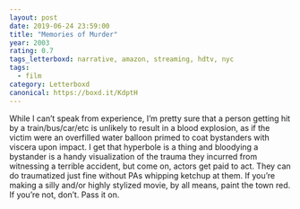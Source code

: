 ```yaml
---
layout: post 
date: 2019-06-24 23:59:00
title: "Memories of Murder"
year: 2003
rating: 0.7
tags_letterboxd: narrative, amazon, streaming, hdtv, nyc
tags:
  - film
category: Letterboxd
canonical: https://boxd.it/KdptH
---
```


While I can’t speak from experience, I’m pretty sure that a person getting hit by a train/bus/car/etc is unlikely to result in a blood explosion, as if the victim were an overfilled water balloon primed to coat bystanders with viscera upon impact. I get that hyperbole is a thing and bloodying a bystander is a handy visualization of the trauma they incurred from witnessing a terrible accident, but come on, actors get paid to act. They can do traumatized just fine without PAs whipping ketchup at them. If you’re making a silly and/or highly stylized movie, by all means, paint the town red. If you’re not, don’t. Pass it on.